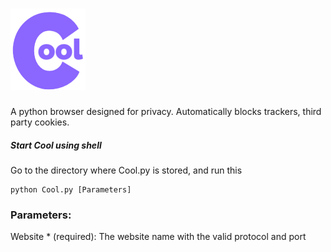 # ![Cool Logo](https://github.com/deniboi123/Cool/blob/main/Cool2-Logo.png?raw=true)

A python browser designed for privacy. Automatically blocks trackers, third party cookies.

##### Start Cool using shell
Go to the directory where Cool.py is stored, and run this
```
python Cool.py [Parameters]
```

### Parameters:
Website * (required): The website name with the valid protocol and port




